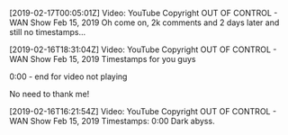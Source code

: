 [2019-02-17T00:05:01Z] Video: YouTube Copyright OUT OF CONTROL - WAN Show Feb 15, 2019 
Oh come on, 2k comments and 2 days later and still no timestamps...

[2019-02-16T18:31:04Z] Video: YouTube Copyright OUT OF CONTROL - WAN Show Feb 15, 2019 
Timestamps for you guys


0:00 - end  for  video not playing


No need to thank me!

[2019-02-16T16:21:54Z] Video: YouTube Copyright OUT OF CONTROL - WAN Show Feb 15, 2019 
Timestamps:
0:00 Dark abyss.

